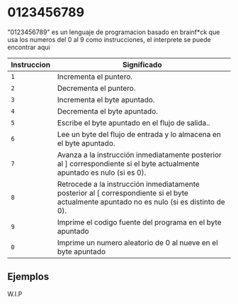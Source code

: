 # 0123456789
"0123456789" es un lenguaje de programacion basado en brainf*ck que usa los numeros del 0 al 9 como instrucciones, el interprete se puede encontrar aqui


| Instruccion  | Significado                                                                                                                           |
|--------|-------------------------------------------------------------------------------------------------------------------------------------------- |
| `1`    | Incrementa el puntero.                                                                                                                      |
| `2`    | Decrementa el puntero.                                                                                                                      |
| `3`    | 	Incrementa el byte apuntado.                                                                                                               |
| `4`    | Decrementa el byte apuntado.                                                                                                                |
| `5`    | Escribe el byte apuntado en el flujo de salida..                                                                                            |
| `6`    | 	Lee un byte del flujo de entrada y lo almacena en el byte apuntado.                                                                        |
| `7`    | Avanza a la instrucción inmediatamente posterior al ] correspondiente si el byte actualmente apuntado es nulo (si es 0).                    |
| `8`    | 	Retrocede a la instrucción inmediatamente posterior al [ correspondiente si el byte actualmente apuntado no es nulo (si es distinto de 0). |
| `9`    | Imprime el codigo fuente del programa en el byte apuntado                                                                                   |
| `0`    | Imprime un numero aleatorio de 0 al nueve en el byte apuntado                                                                               |

## Ejemplos
W.I.P
